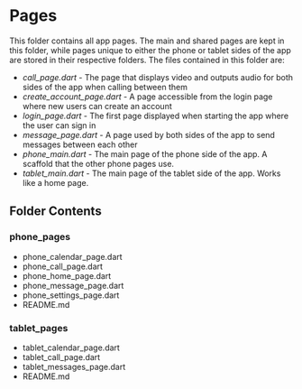 # Pages
This folder contains all app pages. The main and shared pages are kept in this folder, while pages unique to either the phone or tablet sides of the app are stored in their respective folders.
The files contained in this folder are:
* *call_page.dart* - The page that displays video and outputs audio for both sides of the app when calling between them
* *create_account_page.dart* - A page accessible from the login page where new users can create an account
* *login_page.dart* - The first page displayed when starting the app where the user can sign in
* *message_page.dart* - A page used by both sides of the app to send messages between each other
* *phone_main.dart* - The main page of the phone side of the app. A scaffold that the other phone pages use.
* *tablet_main.dart* - The main page of the tablet side of the app. Works like a home page.

## Folder Contents
### phone_pages
* phone_calendar_page.dart
* phone_call_page.dart
* phone_home_page.dart
* phone_message_page.dart
* phone_settings_page.dart
* README.md

### tablet_pages
* tablet_calendar_page.dart
* tablet_call_page.dart
* tablet_messages_page.dart
* README.md
